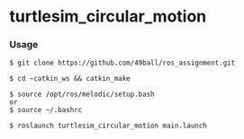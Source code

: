 # turtlesim_circular_motion
### Usage
```
$ git clone https://github.com/49ball/ros_assignment.git

$ cd ~catkin_ws && catkin_make

$ source /opt/ros/melodic/setup.bash
or
$ source ~/.bashrc

$ roslaunch turtlesim_circular_motion main.launch
```
